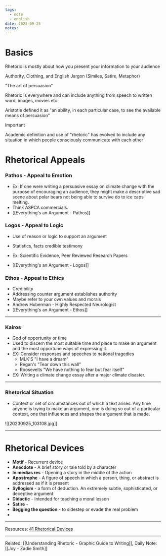```yaml
---
tags:
  - note
  - english
date: 2023-09-25
notes:
---
```

# Basics

Rhetoric is mostly about how you present your information to your audience

Authority, Clothing, and English Jargon (Similes, Satire, Metaphor) 

"The art of persuasion"

Rhetoric is everywhere and can include anything from speech to written word, images, movies etc

Aristotle defined it as "an ability, in each particular case, to see the available means of persuasion"

> [!Important]
> Academic definition and use of "rhetoric" has evolved to include any situation in which people consciously communicate with each other
# Rhetorical Appeals

### Pathos - Appeal to Emotion

- Ex: If one were writing a persuasive essay on climate change with the purpose of encouraging an audience, they might make a descriptive sad scene about polar bears not being able to survive do to ice caps melting. 
- Think ASPCA commercials.
- [[Everything's an Argument - Pathos]]
### Logos - Appeal to Logic

 - Use of reason or logic to support an argument
 - Statistics, facts credible testimony

 - Ex: Scientific Evidence, Peer Reviewed Research Papers
 - [[Everything's an Argument - Logos]]
 

### Ethos - Appeal to Ethics

 - Credibility
 - Addressing counter argument establishes authority
 - Maybe refer to your own values and morals
 - Andrew Huberman - Highly Respected Neurologist
 - [[Everything's an Argument - Ethos]]

--- 

### Kairos

 - God of opportunity or time
 - Used to discern the most suitable time and place to make an argument and the most opportune ways of expressing it. 
 - EX: Consider responses and speeches to national tragedies
	 - MLK'S "I have a dream"
	 - Regan's "Tear down this wall"
	 - Roosevelts "We have nothing to fear but fear itself"
- EX: Writing a climate change essay after a major climate disaster.

---

### Rhetorical Situation

 - Context or set of circumstances out of which a text arises. Any time anyone is trying to make an argument, one is doing so out of a particular context, one that influences and shapes the argument that is made. 


![[20230925_103108.jpg]]


--- 

# Rhetorical Devices

 - **Motif** - Recurrent device
 - **Anecdote** - A brief story or tale told by a character
 - **In medias res** - Opening a story in the middle of the action
 - **Apostrophe** - A figure of speech in which a person, thing, or abstract is addressed as if it is present
 - **Syllogism** - a form of deduction. An extremely subtle, sophisticated, or deceptive argument
 - **Didactic** - Intended for teaching a moral lesson
 - **Satire** - 
 - **Begging the question** - to sidestep or evade the real problem 
 - 

---

Resources: [41 Rhetorical Devices](https://www.thesaurus.com/e/writing/rhetorical-devices/)

---
Related: [[Understanding Rhetoric -  Graphic Guide to Writing]], Daily Note: [[Joy - Zadie Smith]]